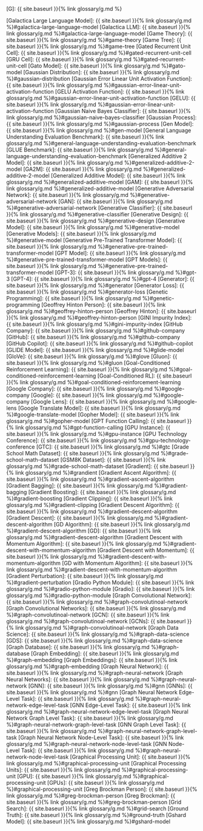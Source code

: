 [G]: {{ site.baseurl }}{% link glossary/g.md %}

[Galactica Large Language Model]: {{ site.baseurl }}{% link glossary/g.md %}#galactica-large-language-model
[Galactica LLM]: {{ site.baseurl }}{% link glossary/g.md %}#galactica-large-language-model
[Game Theory]: {{ site.baseurl }}{% link glossary/g.md %}#game-theory
[Game Tree]: {{ site.baseurl }}{% link glossary/g.md %}#game-tree
[Gated Recurrent Unit Cell]: {{ site.baseurl }}{% link glossary/g.md %}#gated-recurrent-unit-cell
[GRU Cell]: {{ site.baseurl }}{% link glossary/g.md %}#gated-recurrent-unit-cell
[Gato Model]: {{ site.baseurl }}{% link glossary/g.md %}#gato-model
[Gaussian Distribution]: {{ site.baseurl }}{% link glossary/g.md %}#gaussian-distribution
[Gaussian Error Linear Unit Activation Function]: {{ site.baseurl }}{% link glossary/g.md %}#gaussian-error-linear-unit-activation-function
[GELU Activation Function]: {{ site.baseurl }}{% link glossary/g.md %}#gaussian-error-linear-unit-activation-function
[GELU]: {{ site.baseurl }}{% link glossary/g.md %}#gaussian-error-linear-unit-activation-function
[Gaussian Naive Bayes Classifier]: {{ site.baseurl }}{% link glossary/g.md %}#gaussian-naive-bayes-classifier
[Gaussian Process]: {{ site.baseurl }}{% link glossary/g.md %}#gaussian-process
[Gen Model]: {{ site.baseurl }}{% link glossary/g.md %}#gen-model
[General Language Understanding Evaluation Benchmark]: {{ site.baseurl }}{% link glossary/g.md %}#general-language-understanding-evaluation-benchmark
[GLUE Benchmark]: {{ site.baseurl }}{% link glossary/g.md %}#general-language-understanding-evaluation-benchmark
[Generalized Additive 2 Model]: {{ site.baseurl }}{% link glossary/g.md %}#generalized-additive-2-model
[GA2M]: {{ site.baseurl }}{% link glossary/g.md %}#generalized-additive-2-model
[Generalized Additive Model]: {{ site.baseurl }}{% link glossary/g.md %}#generalized-additive-model
[GAM]: {{ site.baseurl }}{% link glossary/g.md %}#generalized-additive-model
[Generative Adversarial Network]: {{ site.baseurl }}{% link glossary/g.md %}#generative-adversarial-network
[GAN]: {{ site.baseurl }}{% link glossary/g.md %}#generative-adversarial-network
[Generative Classifier]: {{ site.baseurl }}{% link glossary/g.md %}#generative-classifier
[Generative Design]: {{ site.baseurl }}{% link glossary/g.md %}#generative-design
[Generative Model]: {{ site.baseurl }}{% link glossary/g.md %}#generative-model
[Generative Models]: {{ site.baseurl }}{% link glossary/g.md %}#generative-model
[Generative Pre-Trained Transformer Model]: {{ site.baseurl }}{% link glossary/g.md %}#generative-pre-trained-transformer-model
[GPT Model]: {{ site.baseurl }}{% link glossary/g.md %}#generative-pre-trained-transformer-model
[GPT Models]: {{ site.baseurl }}{% link glossary/g.md %}#generative-pre-trained-transformer-model
[GPT-3]: {{ site.baseurl }}{% link glossary/g.md %}#gpt-3
[GPT-4]: {{ site.baseurl }}{% link glossary/g.md %}#gpt-4
[Generator]: {{ site.baseurl }}{% link glossary/g.md %}#generator
[Generator Loss]: {{ site.baseurl }}{% link glossary/g.md %}#generator-loss
[Genetic Programming]: {{ site.baseurl }}{% link glossary/g.md %}#genetic-programming
[Geoffrey Hinton Person]: {{ site.baseurl }}{% link glossary/g.md %}#geoffrey-hinton-person
[Geoffrey Hinton]: {{ site.baseurl }}{% link glossary/g.md %}#geoffrey-hinton-person
[GINI Impurity Index]: {{ site.baseurl }}{% link glossary/g.md %}#gini-impurity-index
[GitHub Company]: {{ site.baseurl }}{% link glossary/g.md %}#github-company
[GitHub]: {{ site.baseurl }}{% link glossary/g.md %}#github-company
[GitHub Copilot]: {{ site.baseurl }}{% link glossary/g.md %}#github-copilot
[GLIDE Model]: {{ site.baseurl }}{% link glossary/g.md %}#glide-model
[GloVe]: {{ site.baseurl }}{% link glossary/g.md %}#glove
[Gluon]: {{ site.baseurl }}{% link glossary/g.md %}#gluon
[Goal-Conditioned Reinforcement Learning]: {{ site.baseurl }}{% link glossary/g.md %}#goal-conditioned-reinforcement-learning
[Goal-Conditioned RL]: {{ site.baseurl }}{% link glossary/g.md %}#goal-conditioned-reinforcement-learning
[Google Company]: {{ site.baseurl }}{% link glossary/g.md %}#google-company
[Google]: {{ site.baseurl }}{% link glossary/g.md %}#google-company
[Google Lens]: {{ site.baseurl }}{% link glossary/g.md %}#google-lens
[Google Translate Model]: {{ site.baseurl }}{% link glossary/g.md %}#google-translate-model
[Gopher Model]: {{ site.baseurl }}{% link glossary/g.md %}#gopher-model
[GPT Function Calling]: {{ site.baseurl }}{% link glossary/g.md %}#gpt-function-calling
[GPU Instance]: {{ site.baseurl }}{% link glossary/g.md %}#gpu-instance
[GPU Technology Conference]: {{ site.baseurl }}{% link glossary/g.md %}#gpu-technology-conference
[GTC]: {{ site.baseurl }}{% link glossary/g.md %}#gtc
[Grade School Math Dataset]: {{ site.baseurl }}{% link glossary/g.md %}#grade-school-math-dataset
[GSM8K Dataset]: {{ site.baseurl }}{% link glossary/g.md %}#grade-school-math-dataset
[Gradient]: {{ site.baseurl }}{% link glossary/g.md %}#grandient
[Gradient Ascent Algorithm]: {{ site.baseurl }}{% link glossary/g.md %}#gradient-ascent-algorithm
[Gradient Bagging]: {{ site.baseurl }}{% link glossary/g.md %}#gradient-bagging
[Gradient Boosting]: {{ site.baseurl }}{% link glossary/g.md %}#gradient-boosting
[Gradient Clipping]: {{ site.baseurl }}{% link glossary/g.md %}#gradient-clipping
[Gradient Descent Algorithm]: {{ site.baseurl }}{% link glossary/g.md %}#gradient-descent-algorithm
[Gradient Descent]: {{ site.baseurl }}{% link glossary/g.md %}#gradient-descent-algorithm
[GD Algorithm]: {{ site.baseurl }}{% link glossary/g.md %}#gradient-descent-algorithm
[GD]: {{ site.baseurl }}{% link glossary/g.md %}#gradient-descent-algorithm
[Gradient Descent with Momentum Algorithm]: {{ site.baseurl }}{% link glossary/g.md %}#gradient-descent-with-momentum-algorithm
[Gradient Descent with Momentum]: {{ site.baseurl }}{% link glossary/g.md %}#gradient-descent-with-momentum-algorithm
[GD with Momentum Algorithm]: {{ site.baseurl }}{% link glossary/g.md %}#gradient-descent-with-momentum-algorithm
[Gradient Perturbation]: {{ site.baseurl }}{% link glossary/g.md %}#gradient-perturbation
[Gradio Python Module]: {{ site.baseurl }}{% link glossary/g.md %}#gradio-python-module
[Gradio]: {{ site.baseurl }}{% link glossary/g.md %}#gradio-python-module
[Graph Convolutional Network]: {{ site.baseurl }}{% link glossary/g.md %}#graph-convolutinoal-network
[Graph Convolutional Networks]: {{ site.baseurl }}{% link glossary/g.md %}#graph-convolutinoal-network
[GCN]: {{ site.baseurl }}{% link glossary/g.md %}#graph-convolutinoal-network
[GCNs]: {{ site.baseurl }}{% link glossary/g.md %}#graph-convolutinoal-network
[Graph Data Science]: {{ site.baseurl }}{% link glossary/g.md %}#graph-data-science
[GDS]: {{ site.baseurl }}{% link glossary/g.md %}#graph-data-science
[Graph Database]: {{ site.baseurl }}{% link glossary/g.md %}#graph-database
[Graph Embedding]: {{ site.baseurl }}{% link glossary/g.md %}#graph-embedding
[Graph Embeddings]: {{ site.baseurl }}{% link glossary/g.md %}#graph-embedding
[Graph Neural Network]: {{ site.baseurl }}{% link glossary/g.md %}#graph-neural-network
[Graph Neural Networks]: {{ site.baseurl }}{% link glossary/g.md %}#graph-neural-network
[GNN]: {{ site.baseurl }}{% link glossary/g.md %}#gnn
[GNNs]: {{ site.baseurl }}{% link glossary/g.md %}#gnn
[Graph Neural Network Edge-Level Task]: {{ site.baseurl }}{% link glossary/g.md %}#graph-neural-network-edge-level-task
[GNN Edge-Level Task]: {{ site.baseurl }}{% link glossary/g.md %}#graph-neural-network-edge-level-task
[Graph Neural Network Graph Level Task]: {{ site.baseurl }}{% link glossary/g.md %}#graph-neural-network-graph-level-task
[GNN Graph Level Task]: {{ site.baseurl }}{% link glossary/g.md %}#graph-neural-network-graph-level-task
[Graph Neural Network Node-Level Task]: {{ site.baseurl }}{% link glossary/g.md %}#graph-neural-network-node-level-task
[GNN Node-Level Task]: {{ site.baseurl }}{% link glossary/g.md %}#graph-neural-network-node-level-task
[Graphical Processing Unit]: {{ site.baseurl }}{% link glossary/g.md %}#graphical-processing-unit
[Graphical Processing Units]: {{ site.baseurl }}{% link glossary/g.md %}#graphical-processing-unit
[GPU]: {{ site.baseurl }}{% link glossary/g.md %}#graphical-processing-unit
[GPUs]: {{ site.baseurl }}{% link glossary/g.md %}#graphical-processing-unit
[Greg Brockman Person]: {{ site.baseurl }}{% link glossary/g.md %}#greg-brockman-person
[Greg Brockman]: {{ site.baseurl }}{% link glossary/g.md %}#greg-brockman-person
[Grid Search]: {{ site.baseurl }}{% link glossary/g.md %}#grid-search
[Ground Truth]: {{ site.baseurl }}{% link glossary/g.md %}#ground-truth
[Gshard Model]: {{ site.baseurl }}{% link glossary/g.md %}#gshard-model
